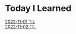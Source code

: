 # Today I Learned

[2022-11-01 TIL](https://github.com/collegeedang/GitHub/blob/master/Today-I-Learned/2022-11-01-TIL.md "2022-11-01 TIL")
<br>[2022-11-02 TIL](https://github.com/collegeedang/GitHub/blob/master/Today-I-Learned/2022-11-02-TIL.md "2022-11-01 TIL")

